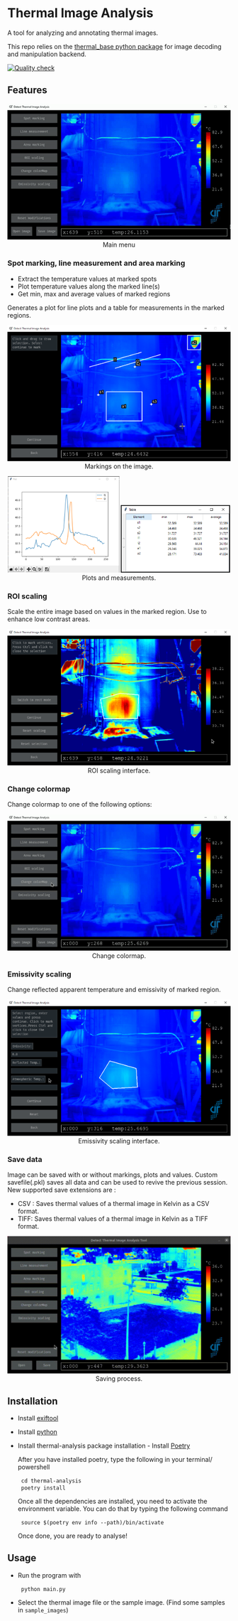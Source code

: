 # Thermal Image Analysis
A tool for analyzing and annotating thermal images.

This repo relies on the [thermal_base python package](https://github.com/detecttechnologies/thermal_base) for image decoding and manipulation backend.

[![Quality check](https://github.com/detecttechnologies/Thermal_Image_Analysis/actions/workflows/qualitycheck.yml/badge.svg)](https://github.com/detecttechnologies/Thermal_Image_Analysis/actions)

## Features

<p align="center"><img src="thermal-analysis/assets/images/main.gif" /><br/>Main menu</p>

### Spot marking, line measurement and area marking

- Extract the temperature values at marked spots
- Plot temperature values along the marked line(s)
- Get min, max and average values of marked regions

Generates a plot for line plots and a table for measurements in the marked regions.

<p align="center"><img src="thermal-analysis/assets/images/markings.png" /><br/>Markings on the image.</p>

<p align="center">
    <img src="thermal-analysis/assets/images/graph.png" width="50%"/>
    <img src="thermal-analysis/assets/images/table.png" width ="49%"/>
    <br/>Plots and measurements.
</p>


### ROI scaling
Scale the entire image based on values in the marked region. Use to enhance low contrast areas.

<p align="center"><img src="thermal-analysis/assets/images/roi.png" /><br/>ROI scaling interface.</p>

### Change colormap
Change colormap to one of the following options:

<p align="center"><img src="thermal-analysis/assets/images/cmap.gif" /><br/>Change colormap.</p>

### Emissivity scaling
Change reflected apparent temperature and emissivity of marked region.

<p align="center"><img src="thermal-analysis/assets/images/emm.png" /><br/>Emissivity scaling interface.</p>

### Save data
Image can be saved with or without markings, plots and values. Custom savefile(.pkl) saves all data and can be used to revive the previous session. New supported save extensions are :
 - CSV : Saves thermal values of a thermal image in Kelvin as a CSV format.
 - TIFF: Saves thermal values of a thermal image in Kelvin as a TIFF format.

<p align="center"><img src="thermal-analysis/assets/images/saveProcess.gif" /><br/>Saving process.</p>

## Installation
 - Install [exiftool](https://exiftool.org/install.html)
 - Install [python](https://www.python.org/downloads/) 
 - Install thermal-analysis package installation
        - Install [Poetry](https://python-poetry.org/docs/)

    After you have installed poetry, type the following in your terminal/ powershell

        cd thermal-analysis
        poetry install
    Once all the dependencies are installed, you need to activate the environment variable. You can do that by typing the following command

        source $(poetry env info --path)/bin/activate

    Once done, you are ready to analyse!

## Usage
 - Run the program with

        python main.py

 - Select the thermal image file or the sample image. (Find some samples in `sample_images`)
 